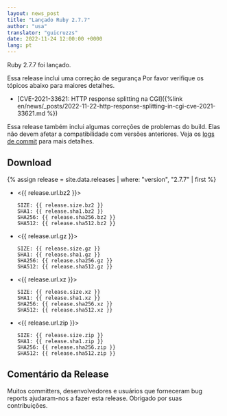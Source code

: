 ```yaml
---
layout: news_post
title: "Lançado Ruby 2.7.7"
author: "usa"
translator: "guicruzzs"
date: 2022-11-24 12:00:00 +0000
lang: pt
---
```


Ruby 2.7.7 foi lançado.

Essa release inclui uma correção de segurança
Por favor verifique os tópicos abaixo para maiores detalhes.

* [CVE-2021-33621: HTTP response splitting na CGI]({%link en/news/_posts/2022-11-22-http-response-splitting-in-cgi-cve-2021-33621.md %})

Essa release também inclui algumas correções de problemas do build. Elas não devem afetar a compatibilidade com versões anteriores.
Veja os [logs de commit](https://github.com/ruby/ruby/compare/v2_7_6...v2_7_7) para mais detalhes.

## Download

{% assign release = site.data.releases | where: "version", "2.7.7" | first %}

* <{{ release.url.bz2 }}>

      SIZE: {{ release.size.bz2 }}
      SHA1: {{ release.sha1.bz2 }}
      SHA256: {{ release.sha256.bz2 }}
      SHA512: {{ release.sha512.bz2 }}

* <{{ release.url.gz }}>

      SIZE: {{ release.size.gz }}
      SHA1: {{ release.sha1.gz }}
      SHA256: {{ release.sha256.gz }}
      SHA512: {{ release.sha512.gz }}

* <{{ release.url.xz }}>

      SIZE: {{ release.size.xz }}
      SHA1: {{ release.sha1.xz }}
      SHA256: {{ release.sha256.xz }}
      SHA512: {{ release.sha512.xz }}

* <{{ release.url.zip }}>

      SIZE: {{ release.size.zip }}
      SHA1: {{ release.sha1.zip }}
      SHA256: {{ release.sha256.zip }}
      SHA512: {{ release.sha512.zip }}

## Comentário da Release

Muitos committers, desenvolvedores e usuários que forneceram bug reports ajudaram-nos a fazer esta release.
Obrigado por suas contribuições.
